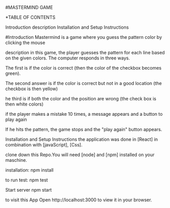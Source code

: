 #MASTERMIND GAME

*TABLE OF CONTENTS

Introduction
description
Installation and Setup Instructions

#Introduction
Mastermind is a game where you guess the pattern color by clicking the mouse

description
in this game, the player guesses the pattern for each line based on the given colors. The computer responds in three ways.

The first is if the color is correct (then the color of the checkbox becomes green).

The second answer is if the color is correct but not in a good location (the checkbox is then yellow)

 he third is if both the color and the position are wrong (the check box is then white colors)

 
if the player makes a mistake 10 times, a message appears and a button to play again

If he hits the pattern, the game stops and the "play again" button appears.

Installation and Setup Instructions
the application was done in [React] in combination with [javaScript], [Css].

clone down this Repo.You will need [node] and [npm] installed on your maschine.

installation:
npm install

to run test:
npm test

Start server
npm start

to visit this App
Open http://localhost:3000 to view it in your browser.